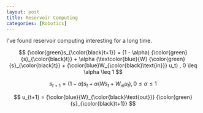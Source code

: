 ```yaml
---
layout: post
title: Reservoir Computing
categories: [Robotics]
---
```


I've found reservoir computing interesting for a long time.  

$$
{\color{green}s_{\color{black}t+1}} = (1 - \alpha) {\color{green}{s}_{\color{black}t}} + \alpha (\textcolor{blue}{W} {\color{green}{s}_{\color{black}t}} + {\color{blue}W_{\color{black}\text{in}}} u_t)  , 0 \leq \alpha \leq 1
$$

$$
s_{t+1} = (1 - \alpha) s_t + \alpha (W s_t + W_{\text{in}} u_t)  , 0 \leq \alpha \leq 1
$$

$$
u_{t+1} = {\color{blue}{W}_{\color{black}\text{out}}} {\color{green}{s}_{\color{black}t+1}} 
$$